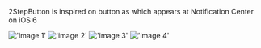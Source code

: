 2StepButton is inspired on button as which appears at Notification Center on iOS 6



!['image 1'](https://dl.dropboxusercontent.com/u/4586579/2stepbutton/1.PNG)
!['image 2'](https://dl.dropboxusercontent.com/u/4586579/2stepbutton/2.PNG)
!['image 3'](https://dl.dropboxusercontent.com/u/4586579/2stepbutton/3.PNG)
!['image 4'](https://dl.dropboxusercontent.com/u/4586579/2stepbutton/4.PNG)

